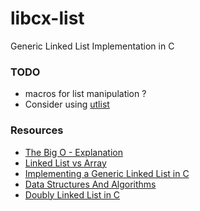 libcx-list
==========

Generic Linked List Implementation in C


### TODO

* macros for list manipulation ?
* Consider using [utlist](http://troydhanson.github.io/uthash/utlist.html)

### Resources

* [The Big O - Explanation](http://stackoverflow.com/questions/487258/plain-english-explanation-of-big-o/487278#487278)
* [Linked List vs Array](http://stackoverflow.com/questions/393556/when-to-use-a-linked-list-over-an-array-array-list)
* [Implementing a Generic Linked List in C](http://pseudomuto.com/development/2013/05/02/implementing-a-generic-linked-list-in-c.html)
* [Data Structures And Algorithms](https://www.cs.auckland.ac.nz/software/AlgAnim/ds_ToC.html)
* [Doubly Linked List in C](http://locklessinc.com/articles/dlist/)
